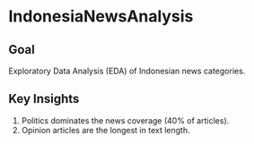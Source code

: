 # IndonesiaNewsAnalysis
## Goal
Exploratory Data Analysis (EDA) of Indonesian news categories.  
## Key Insights
1. Politics dominates the news coverage (40% of articles).  
2. Opinion articles are the longest in text length.  
